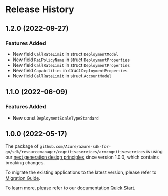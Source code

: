 # Release History

## 1.2.0 (2022-09-27)
### Features Added

- New field `CallRateLimit` in struct `DeploymentModel`
- New field `RaiPolicyName` in struct `DeploymentProperties`
- New field `CallRateLimit` in struct `DeploymentProperties`
- New field `Capabilities` in struct `DeploymentProperties`
- New field `CallRateLimit` in struct `AccountModel`


## 1.1.0 (2022-06-09)
### Features Added

- New const `DeploymentScaleTypeStandard`


## 1.0.0 (2022-05-17)

The package of `github.com/Azure/azure-sdk-for-go/sdk/resourcemanager/cognitiveservices/armcognitiveservices` is using our [next generation design principles](https://azure.github.io/azure-sdk/general_introduction.html) since version 1.0.0, which contains breaking changes.

To migrate the existing applications to the latest version, please refer to [Migration Guide](https://aka.ms/azsdk/go/mgmt/migration).

To learn more, please refer to our documentation [Quick Start](https://aka.ms/azsdk/go/mgmt).